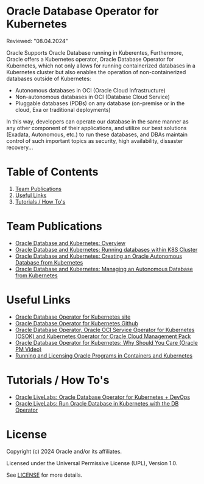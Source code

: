 # Oracle Database Operator for Kubernetes
Reviewed: "08.04.2024"

Oracle Supports Oracle Database running in Kuberentes, Furthermore, Oracle offers a Kubernetes operator, Oracle Database Operator for Kubernetes, which not only allows for running containerized databases in a Kubernetes cluster but also enables the operation of non-containerized databases outside of Kubernetes:

- Autonomous databases in OCI (Oracle Cloud Infrastructure)
- Non-autonomous databases in OCI (Database Cloud Service)
- Pluggable databases (PDBs) on any database (on-premise or in the cloud, Exa or traditional deployments)

In this way, developers can operate our database in the same manner as any other component of their applications, and utilize our best solutions (Exadata, Autonomous, etc.) to run these databases, and DBAs maintain control of such important topics as security, high availability, dissaster recovery...


# Table of Contents
 
1. [Team Publications](#team-publications)
2. [Useful Links](#useful-links)
3. [Tutorials / How To's](#Tutorials)

 
# Team Publications
- [Oracle Database and Kubernetes: Overview](https://medium.com/devops-dev/oracle-database-and-kubernetes-overview-6584710228e7)
- [Oracle Database and Kubernetes: Running databases within K8S Cluster](https://medium.com/@vmendo/oracle-database-and-kubernetes-running-databases-within-k8s-cluster-20a5beadfaaf)
- [Oracle Database and Kubernetes: Creating an Oracle Autonomous Database from Kubernetes](https://medium.com/@vmendo/oracle-database-and-kubernetes-creating-an-oracle-autonomous-database-from-kubernetes-1637204dffc4)
- [Oracle Database and Kubernetes: Managing an Autonomous Database from Kubernetes](https://medium.com/@vmendo/oracle-database-and-kubernetes-managing-an-autonomous-database-from-kubernetes-1c317a468bef)

# Useful Links
- [Oracle Database Operator for Kubernetes site](https://www.oracle.com/database/kubernetes-for-container-database/)
- [Oracle Database Operator for Kubernetes Github](https://github.com/oracle/oracle-database-operator)
- [Oracle Database Operator, Oracle OCI Service Operator for Kubernetes (OSOK) and Kubernetes Operator for Oracle Cloud Management Pack](https://blogs.oracle.com/coretec/post/3x-kubernetes-operator-for-oracle-database)
- [Oracle Database Operator for Kubernetes: Why Should You Care (Oracle PM Video)](https://www.youtube.com/watch?v=40omFGtFe0A)
- [Running and Licensing Oracle Programs in Containers and Kubernetes](https://www.oracle.com/a/tech/docs/running-and-licensing-programs-in-containers-and-kubernetes.pdf)


# Tutorials / How To's
- [Oracle LiveLabs: Oracle Database Operator for Kubernetes + DevOps](https://apexapps.oracle.com/pls/apex/r/dbpm/livelabs/view-workshop?wid=3393)
- [Oracle LiveLabs: Run Oracle Database in Kubernetes with the DB Operator](https://apexapps.oracle.com/pls/apex/r/dbpm/livelabs/view-workshop?wid=3562)


# License

Copyright (c) 2024 Oracle and/or its affiliates.

Licensed under the Universal Permissive License (UPL), Version 1.0.

See [LICENSE](https://github.com/oracle-devrel/technology-engineering/blob/main/LICENSE) for more details.
